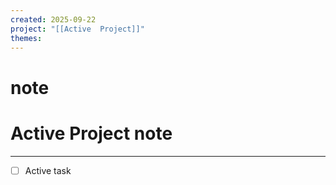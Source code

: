 ```yaml
---
created: 2025-09-22
project: "[[Active  Project]]"
themes:
---
```


# note

# Active Project note

---

- [ ] Active task
